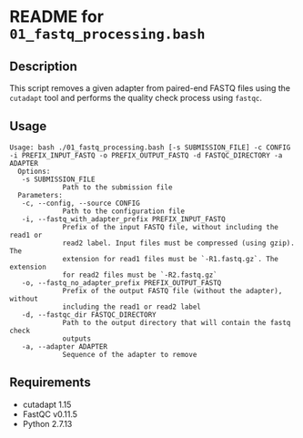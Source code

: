 README for ``01_fastq_processing.bash``
=======================================

Description
-----------

This script removes a given adapter from paired-end FASTQ files using the ``cutadapt`` tool and performs the quality check process using ``fastqc``.


Usage
-----

```
Usage: bash ./01_fastq_processing.bash [-s SUBMISSION_FILE] -c CONFIG -i PREFIX_INPUT_FASTQ -o PREFIX_OUTPUT_FASTQ -d FASTQC_DIRECTORY -a ADAPTER 
  Options:
   -s SUBMISSION_FILE
             Path to the submission file
  Parameters:
   -c, --config, --source CONFIG
             Path to the configuration file
   -i, --fastq_with_adapter_prefix PREFIX_INPUT_FASTQ
             Prefix of the input FASTQ file, without including the read1 or 
             read2 label. Input files must be compressed (using gzip). The 
             extension for read1 files must be `-R1.fastq.gz`. The extension 
             for read2 files must be `-R2.fastq.gz`
   -o, --fastq_no_adapter_prefix PREFIX_OUTPUT_FASTQ
             Prefix of the output FASTQ file (without the adapter), without 
             including the read1 or read2 label
   -d, --fastqc_dir FASTQC_DIRECTORY
             Path to the output directory that will contain the fastq check 
             outputs
   -a, --adapter ADAPTER
             Sequence of the adapter to remove
```


Requirements
------------

* cutadapt 1.15
* FastQC v0.11.5
* Python 2.7.13

